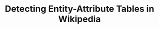 ---
title: 'Detecting Entity-Attribute Tables in Wikipedia'
layout: default
description: 'System Dynamics models describe the behaviour of complex dynamical systems such as the climate. InsightMaker is a website for sharing such models. This project aims to formally describe the data sources of these models using RDF.'
topic: 'Knowledge Graph Construction' 
keywords: 
    - 'Dynamic Models'
    - 'RDF'
supervisor: 'Benno Kruit'
contact: 'b.b.kruit@vu.nl'
degree: 'B.Sc.'
description_link: 'https://docs.google.com/document/d/1ZW52HVsbp-cvU_eJOK1mmU9FFXVkqIVaQDpuseB9vCg/edit'
---